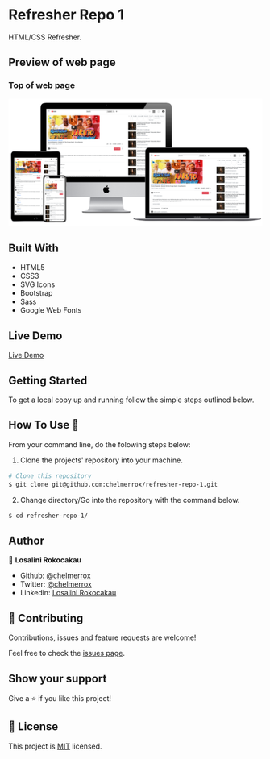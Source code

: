 # Refresher Repo 1

HTML/CSS Refresher.

## Preview of web page

### Top of web page

![screenshot](images/preview.png)

## Built With

- HTML5
- CSS3
- SVG Icons
- Bootstrap
- Sass
- Google Web Fonts

## Live Demo

<a href="https://raw.githack.com/chelmerrox/refresher_repo_1/project-draft/index.html">Live Demo</a>

## Getting Started

To get a local copy up and running follow the simple steps outlined below.

## How To Use 🔧

From your command line, do the folowing steps below:
​
1. Clone the projects' repository into your machine.

```bash
# Clone this repository
$ git clone git@github.com:chelmerrox/refresher-repo-1.git

```
2. Change directory/Go into the repository with the command below.

```bash
$ cd refresher-repo-1/

```

## Author

👤 **Losalini Rokocakau**
​
- Github: [@chelmerrox](https://github.com/chelmerrox)
- Twitter: [@chelmerrox](https://twitter.com/chelmerrox)
- Linkedin: [Losalini Rokocakau](https://www.linkedin.com/in/losalini-rokocakau)

## 🤝 Contributing

Contributions, issues and feature requests are welcome!

Feel free to check the [issues page](https://github.com/chelmerrox/refresher-repo-1/issues).

## Show your support

Give a ⭐️ if you like this project!

## 📝 License

This project is [MIT](LICENSE.txt) licensed.